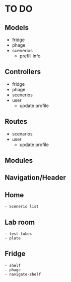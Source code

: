 # TO DO

## Models
- fridge
- phage
- scenerios
  - prefill info

## Controllers
- fridge
- phage
- scenerios
- user
  - update profile

## Routes
- scenarios
- user
  - update profile
  
## Modules
  ## Navigation/Header
  ## Home
    - Scenerio list
  ## Lab room
    - test tubes
    - plate
  ## Fridge
    - shelf
    - phage
    - navigate-shelf
    
